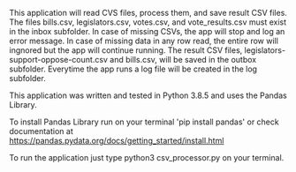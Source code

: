 This application will read CVS files, process them, and save result CSV files.
The files bills.csv, legislators.csv, votes.csv, and vote_results.csv 
must exist in the inbox subfolder.
In case of missing CSVs, the app will stop and log an error 
message.
In case of missing data in any row read, the entire row will ingnored but the app
will continue running.
The result CSV files, legislators-support-oppose-count.csv and bills.csv, will be 
saved in the outbox subfolder.
Everytime the app runs a log file will be created in the log subfolder.

This application was written and tested in Python 3.8.5 and uses the Pandas Library.

To install Pandas Library run on your terminal 'pip install pandas' or check documentation at https://pandas.pydata.org/docs/getting_started/install.html

To run the application just type python3 csv_processor.py on your terminal.
